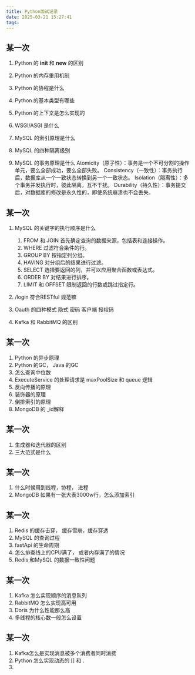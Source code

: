 ```yaml
---
title: Python面试记录
date: 2025-03-21 15:27:41
tags:
---
```



## 某一次


1. Python 的 __init__ 和 __new__ 的区别
2. Python 的内存重用机制
3. Python 的协程是什么
4. Python 的基本类型有哪些
5. Python 的上下文是怎么实现的

6. WSGI/ASGI 是什么

7. MySQL 的索引原理是什么
8. MySQL 的四种隔离级别
9. MySQL 的事务原理是什么
    Atomicity（原子性）：事务是一个不可分割的操作单元，要么全部成功，要么全部失败。
    Consistency（一致性）：事务执行后，数据库从一个一致状态转换到另一个一致状态。
    Isolation（隔离性）：多个事务并发执行时，彼此隔离，互不干扰。
    Durability（持久性）：事务提交后，对数据库的修改是永久性的，即使系统崩溃也不会丢失。


## 某一次

1. MySQL 的关键字的执行顺序是什么
    1. FROM 和 JOIN
    首先确定查询的数据来源，包括表和连接操作。
    2. WHERE
    过滤符合条件的行。
    3. GROUP BY
    按指定列分组。
    4. HAVING
    对分组后的结果进行过滤。
    5. SELECT
    选择要返回的列，并可以应用聚合函数或表达式。
    6. ORDER BY
    对结果进行排序。
    7. LIMIT 和 OFFSET
    限制返回的行数或跳过指定行。

2. /login 符合RESTful 规范嘛
3. Oauth 的四种模式
    隐式
    密码
    客户端
    授权码
4. Kafka 和 RabbitMQ 的区别


## 某一次

1. Python 的异步原理
2. Python 的GC， Java 的GC
3. 怎么查询中位数
4. ExecuteService 的处理请求是 maxPoolSize 和 queue 逻辑
5. 反向传播的原理
6. 装饰器的原理
7. 倒排索引的原理
8. MongoDB 的 _id解释


## 某一次

1. 生成器和迭代器的区别
2. 三大范式是什么


## 某一次

1. 什么时候用到线程，协程， 进程
2. MongoDB 如果有一张大表3000w行，怎么添加索引


## 某一次
1. Redis 的缓存击穿， 缓存雪崩，缓存穿透
2. MySQL 的查询过程
3. fastApi 的生命周期
4. 怎么排查线上的CPU满了， 或者内存满了的情况
5. Redis 和MySQL 的数据一致性问题


## 某一次

1. Kafka 怎么实现顺序的消息队列
2. RabbitMQ 怎么实现高可用
3. Doris 为什么性能那么高
4. 多线程的核心数一般怎么设置

## 某一次

1. Kafka怎么是实现消息被多个消费者同时消费
2. Python 怎么实现动态的 [] 和 .
3. 




